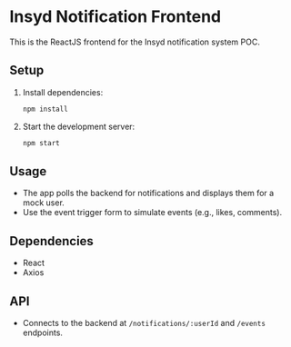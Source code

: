 # Insyd Notification Frontend

This is the ReactJS frontend for the Insyd notification system POC.

## Setup
1. Install dependencies:
   ```bash
   npm install
   ```
2. Start the development server:
   ```bash
   npm start
   ```

## Usage
- The app polls the backend for notifications and displays them for a mock user.
- Use the event trigger form to simulate events (e.g., likes, comments).

## Dependencies
- React
- Axios

## API
- Connects to the backend at `/notifications/:userId` and `/events` endpoints.
